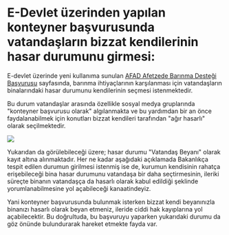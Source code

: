 # E-Devlet üzerinden yapılan konteyner başvurusunda vatandaşların bizzat kendilerinin hasar durumunu girmesi:  
  
E-devlet üzerinde yeni kullanıma sunulan [AFAD Afetzede Barınma Desteği Başvurusu](https://www.turkiye.gov.tr/afet-ve-acil-durum-yonetimi-afetzede-barinma-destegi-basvurusu) sayfasında, barınma ihtiyaçlarının karşılanması için vatandaşların binalarındaki hasar durumunu kendilerinin seçmesi istenmektedir.  
  
Bu durum vatandaşlar arasında özellikle sosyal medya gruplarında "konteyner başvurusu olarak" algılanmakta ve bu yardımdan bir an önce faydalanabilmek için konutları bizzat kendileri tarafından "ağır hasarlı" olarak seçilmektedir.  
  
![](https://github.com/symbuzzer/samandag-deprem/blob/main/i%C3%A7erikler/resim-konteyner-edevlet.jpg?raw=true)  
  
Yukarıdan da görülebileceği üzere; hasar durumu "Vatandaş Beyanı" olarak kayıt altına alınmaktadır. Her ne kadar aşağıdaki açıklamada Bakanlıkça tespit edilen durumun girilmesi istenmiş ise de, kurumun kendisinin rahatça erişebileceği bina hasar durumunu vatandaşa bir daha seçtirmesinin, ileriki süreçte binanın vatandaşça da hasarlı olarak kabul edildiği şeklinde yorumlanabilmesine yol açabileceği kanaatindeyiz.  
  
Yani konteyner başvurusunda bulunmak isterken bizzat kendi beyanınızla binanızı hasarlı olarak beyan etmeniz, ileride ciddi hak kayıplarına yol açabilecektir. Bu doğrultuda, bu başvuruyu yaparken yukarıdaki durumu da göz önünde bulundurarak hareket etmekte fayda var.  
